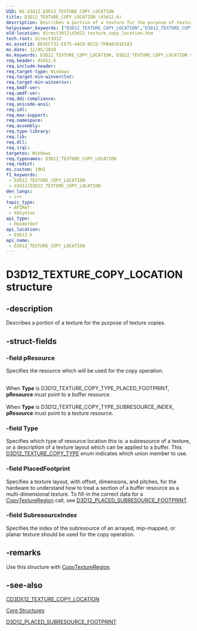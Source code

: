 ```yaml
---
UID: NS:d3d12.D3D12_TEXTURE_COPY_LOCATION
title: D3D12_TEXTURE_COPY_LOCATION (d3d12.h)
description: Describes a portion of a texture for the purpose of texture copies.
helpviewer_keywords: ["D3D12_TEXTURE_COPY_LOCATION","D3D12_TEXTURE_COPY_LOCATION structure","d3d12/D3D12_TEXTURE_COPY_LOCATION","direct3d12.d3d12_texture_copy_location"]
old-location: direct3d12\d3d12_texture_copy_location.htm
tech.root: direct3d12
ms.assetid: D63EC731-EE75-44CD-9CCD-7FB4A761D1A3
ms.date: 12/05/2018
ms.keywords: D3D12_TEXTURE_COPY_LOCATION, D3D12_TEXTURE_COPY_LOCATION structure, d3d12/D3D12_TEXTURE_COPY_LOCATION, direct3d12.d3d12_texture_copy_location
req.header: d3d12.h
req.include-header: 
req.target-type: Windows
req.target-min-winverclnt: 
req.target-min-winversvr: 
req.kmdf-ver: 
req.umdf-ver: 
req.ddi-compliance: 
req.unicode-ansi: 
req.idl: 
req.max-support: 
req.namespace: 
req.assembly: 
req.type-library: 
req.lib: 
req.dll: 
req.irql: 
targetos: Windows
req.typenames: D3D12_TEXTURE_COPY_LOCATION
req.redist: 
ms.custom: 19H1
f1_keywords:
 - D3D12_TEXTURE_COPY_LOCATION
 - d3d12/D3D12_TEXTURE_COPY_LOCATION
dev_langs:
 - c++
topic_type:
 - APIRef
 - kbSyntax
api_type:
 - HeaderDef
api_location:
 - D3D12.h
api_name:
 - D3D12_TEXTURE_COPY_LOCATION
---
```


# D3D12_TEXTURE_COPY_LOCATION structure


## -description

Describes a portion of a texture for the purpose of texture copies.

## -struct-fields

### -field pResource

Specifies the resource which will be used for the copy operation.<div> </div>When <b>Type</b> is D3D12_TEXTURE_COPY_TYPE_PLACED_FOOTPRINT, <b>pResource</b> must point to a buffer resource.<div> </div>When <b>Type</b> is D3D12_TEXTURE_COPY_TYPE_SUBRESOURCE_INDEX, <b>pResource</b> must point to a texture resource.

### -field Type

Specifies which type of resource location this is: a subresource of a texture, or a description of a texture layout which can be applied to a buffer.
            This <a href="https://docs.microsoft.com/windows/desktop/api/d3d12/ne-d3d12-d3d12_texture_copy_type">D3D12_TEXTURE_COPY_TYPE</a> enum indicates which union member to use.

### -field PlacedFootprint

Specifies a texture layout, with offset, dimensions, and pitches, for the hardware to understand how to treat a section of a buffer resource as a multi-dimensional texture.
              To fill-in the correct data for a <a href="https://docs.microsoft.com/windows/desktop/api/d3d12/nf-d3d12-id3d12graphicscommandlist-copytextureregion">CopyTextureRegion</a> call, 
              see <a href="https://docs.microsoft.com/windows/desktop/api/d3d12/ns-d3d12-d3d12_placed_subresource_footprint">D3D12_PLACED_SUBRESOURCE_FOOTPRINT</a>.

### -field SubresourceIndex

Specifies the index of the subresource of an arrayed, mip-mapped, or planar texture should be used for the copy operation.

## -remarks

Use this structure with <a href="https://docs.microsoft.com/windows/desktop/api/d3d12/nf-d3d12-id3d12graphicscommandlist-copytextureregion">CopyTextureRegion</a>.

## -see-also

<a href="https://docs.microsoft.com/windows/desktop/direct3d12/cd3dx12-texture-copy-location">CD3DX12_TEXTURE_COPY_LOCATION</a>



<a href="https://docs.microsoft.com/windows/desktop/direct3d12/direct3d-12-structures">Core Structures</a>



<a href="https://docs.microsoft.com/windows/desktop/api/d3d12/ns-d3d12-d3d12_placed_subresource_footprint">D3D12_PLACED_SUBRESOURCE_FOOTPRINT</a>

